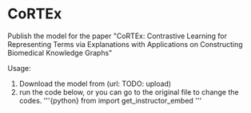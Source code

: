 # CoRTEx
Publish the model for the paper "CoRTEx: Contrastive Learning for Representing Terms via Explanations with Applications on Constructing Biomedical Knowledge Graphs"

Usage:
1. Download the model from (url: TODO: upload)
2. run the code below, or you can go to the original file to change the codes.
'''{python}
from import get_instructor_embed
'''
